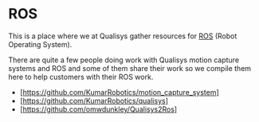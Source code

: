 # ROS

This is a place where we at Qualisys gather resources for [ROS](www.ros.org) (Robot Operating System).

There are quite a few people doing work with Qualisys motion capture systems and ROS and some of them share their work so we compile them here to help customers with their ROS work.

* [https://github.com/KumarRobotics/motion_capture_system]
* [https://github.com/KumarRobotics/qualisys]
* [https://github.com/omwdunkley/Qualisys2Ros]

